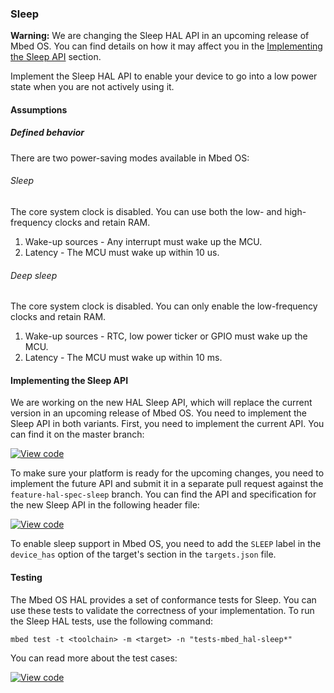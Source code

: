 ### Sleep

<span class="warnings">**Warning:** We are changing the Sleep HAL API in an upcoming release of Mbed OS. You can find details on how it may affect you in the [Implementing the Sleep API](#implementing-the-sleep-api) section.

Implement the Sleep HAL API to enable your device to go into a low power state when you are not actively using it.

#### Assumptions

##### Defined behavior

There are two power-saving modes available in Mbed OS:

###### Sleep

The core system clock is disabled. You can use both the low- and high-frequency clocks and retain RAM.

1. Wake-up sources - Any interrupt must wake up the MCU.
1. Latency - The MCU must wake up within 10 us.

###### Deep sleep

The core system clock is disabled. You can only enable the low-frequency clocks and retain RAM.

1. Wake-up sources - RTC, low power ticker or GPIO must wake up the MCU.
1. Latency - The MCU must wake up within 10 ms.

#### Implementing the Sleep API

We are working on the new HAL Sleep API, which will replace the current version in an upcoming release of Mbed OS. You need to implement the Sleep API in both variants. First, you need to implement the current API. You can find it on the master branch:

[![View code](https://www.mbed.com/embed/?type=library)](http://os-doc-builder.test.mbed.com/docs/development/mbed-os-api-doxy/sleep__api_8h_source.html)

To make sure your platform is ready for the upcoming changes, you need to implement the future API and submit it in a separate pull request against the `feature-hal-spec-sleep` branch. You can find the API and specification for the new Sleep API in the following header file:

[![View code](https://www.mbed.com/embed/?type=library)](http://os-doc-builder.test.mbed.com/docs/development/feature-hal-spec-sleep-doxy/group__hal__sleep.html)

To enable sleep support in Mbed OS, you need to add the `SLEEP` label in the `device_has` option of the target's section in the `targets.json` file.

#### Testing

The Mbed OS HAL provides a set of conformance tests for Sleep. You can use these tests to validate the correctness of your implementation. To run the Sleep HAL tests, use the following command:

```
mbed test -t <toolchain> -m <target> -n "tests-mbed_hal-sleep*"
```

You can read more about the test cases:

[![View code](https://www.mbed.com/embed/?type=library)](http://os-doc-builder.test.mbed.com/docs/development/feature-hal-spec-sleep-doxy/group__hal__sleep__tests.html)
